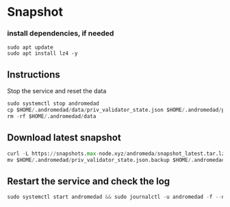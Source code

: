# Snapshot

### install dependencies, if needed
```pyton
sudo apt update
sudo apt install lz4 -y
```
## Instructions
Stop the service and reset the data
```python
sudo systemctl stop andromedad
cp $HOME/.andromedad/data/priv_validator_state.json $HOME/.andromedad/priv_validator_state.json.backup
rm -rf $HOME/.andromedad/data
```
## Download latest snapshot
```python
curl -L https://snapshots.max-node.xyz/andromeda/snapshot_latest.tar.lz4 | tar -Ilz4 -xf - -C $HOME/.andromedad
mv $HOME/.andromedad/priv_validator_state.json.backup $HOME/.andromedad/data/priv_validator_state.json
```
## Restart the service and check the log
```python
sudo systemctl start andromedad && sudo journalctl -u andromedad -f --no-hostname -o cat
```
